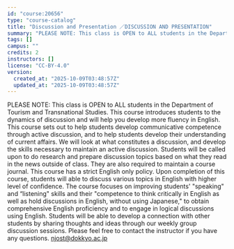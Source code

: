 ```yaml
---
id: "course:20656"
type: "course-catalog"
title: "Discussion and Presentation ／DISCUSSION AND PRESENTATION"
summary: "PLEASE NOTE: This class is OPEN to ALL students in the Department of Tourism and Transnational Studies. This course intr…"
tags: []
campus: ""
credits: 2
instructors: []
license: "CC-BY-4.0"
version:
  created_at: "2025-10-09T03:48:57Z"
  updated_at: "2025-10-09T03:48:57Z"
---
```

PLEASE NOTE: This class is OPEN to ALL students in the Department of Tourism and Transnational Studies. This course introduces students to the dynamics of discussion and will help you develop more fluency in English. This course sets out to help students develop communicative competence through active discussion, and to help students develop their understanding of current affairs. We will look at what constitutes a discussion, and develop the skills necessary to maintain an active discussion. Students will be called upon to do research and prepare discussion topics based on what they read in the news outside of class. They are also required to maintain a course journal. This course has a strict English only policy. Upon completion of this course, students will able to discuss various topics in English with higher level of confidence. The course focuses on improving students' "speaking" and “listening" skills and their "competence to think critically in English as well as hold discussions in English, without using Japanese," to obtain comprehensive English proficiency and to engage in logical discussions using English. Students will be able to develop a connection with other students by sharing thoughts and ideas through our weekly group discussion sessions. Please feel free to contact the instructor if you have any questions. njost@dokkyo.ac.jp
